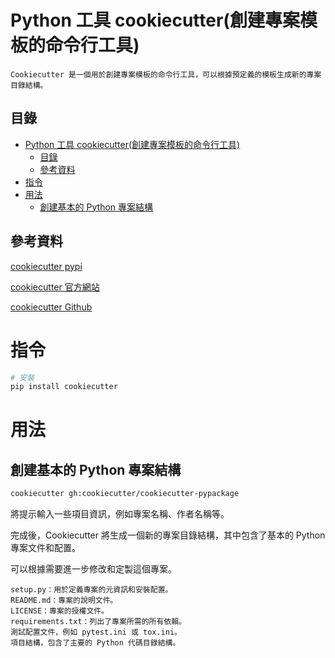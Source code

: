 # Python 工具 cookiecutter(創建專案模板的命令行工具)

```
Cookiecutter 是一個用於創建專案模板的命令行工具，可以根據預定義的模板生成新的專案目錄結構。
```

## 目錄

- [Python 工具 cookiecutter(創建專案模板的命令行工具)](#python-工具-cookiecutter創建專案模板的命令行工具)
  - [目錄](#目錄)
  - [參考資料](#參考資料)
- [指令](#指令)
- [用法](#用法)
  - [創建基本的 Python 專案結構](#創建基本的-python-專案結構)

## 參考資料

[cookiecutter pypi](https://pypi.org/project/cookiecutter/)

[cookiecutter 官方網站](https://www.cookiecutter.io/)

[cookiecutter Github](https://github.com/cookiecutter/cookiecutter)

# 指令

```bash
# 安裝
pip install cookiecutter
```

# 用法

## 創建基本的 Python 專案結構

```bash
cookiecutter gh:cookiecutter/cookiecutter-pypackage
```

將提示輸入一些項目資訊，例如專案名稱、作者名稱等。

完成後，Cookiecutter 將生成一個新的專案目錄結構，其中包含了基本的 Python 專案文件和配置。

可以根據需要進一步修改和定製這個專案。

```
setup.py：用於定義專案的元資訊和安裝配置。
README.md：專案的說明文件。
LICENSE：專案的授權文件。
requirements.txt：列出了專案所需的所有依賴。
測試配置文件，例如 pytest.ini 或 tox.ini。
項目結構，包含了主要的 Python 代碼目錄結構。
```
